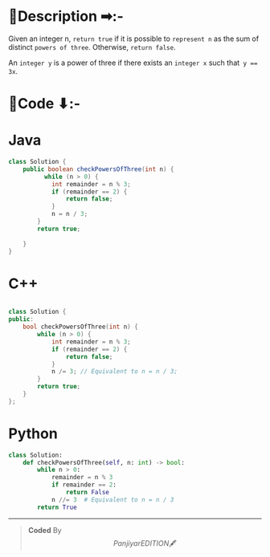 # 📍Description ➡:-
<!-- Describe your first thoughts on how to solve this problem. -->
Given an integer n, `return true` if it is possible to `represent n` as the sum of distinct `powers of three`. Otherwise, `return false`.

An `integer y` is a power of three if there exists an `integer x` such that` y == 3x`.

# 📝Code ⬇:-


# Java
```java []
class Solution {
    public boolean checkPowersOfThree(int n) {
          while (n > 0) {
            int remainder = n % 3;
            if (remainder == 2) {
                return false;
            }
            n = n / 3;
        }
        return true;
        
    }
}

```

# C++
``` cpp []

class Solution {
public:
    bool checkPowersOfThree(int n) {
        while (n > 0) {
            int remainder = n % 3;
            if (remainder == 2) {
                return false;
            }
            n /= 3; // Equivalent to n = n / 3;
        }
        return true;
    }
};
```

# Python
``` python []
class Solution:
    def checkPowersOfThree(self, n: int) -> bool:
        while n > 0:
            remainder = n % 3
            if remainder == 2:
                return False
            n //= 3  # Equivalent to n = n / 3
        return True     
```

---

>    **Coded** By $$Panjiyar EDITION 🖋  $$

               
